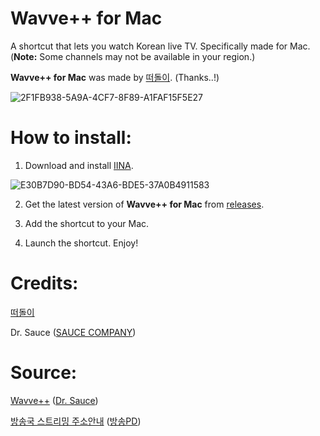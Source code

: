 # Wavve++ for Mac
A shortcut that lets you watch Korean live TV. Specifically made for Mac. (**Note:** Some channels may not be available in your region.)

**Wavve++ for Mac** was made by [떠돌이](https://opensea.kr/). (Thanks..!)

![2F1FB938-5A9A-4CF7-8F89-A1FAF15F5E27](https://user-images.githubusercontent.com/82555878/197349661-829e9460-8c80-41c3-9da1-4d10f57f3cee.png)
# How to install:

1. Download and install [IINA](https://iina.io).

![E30B7D90-BD54-43A6-BDE5-37A0B4911583](https://user-images.githubusercontent.com/82555878/196376569-038d00a4-aa2a-4c63-9b71-afdd6e5e1dfd.png)

2. Get the latest version of **Wavve++ for Mac** from [releases](https://github.com/Dr-Sauce/WavvePlusForMac/releases/).

3. Add the shortcut to your Mac.

4. Launch the shortcut. Enjoy!

# Credits:

[떠돌이](https://opensea.kr)

Dr. Sauce ([SAUCE COMPANY](https://m.blog.naver.com/saucecompany_))

# Source:

[Wavve++](https://github.com/Dr-Sauce/WavvePlusPlus) ([Dr. Sauce](https://m.blog.naver.com/sauce2011))

[방송국 스트리밍 주소안내](https://m.blog.naver.com/gjppjh09/222416011602) ([방송PD](https://m.blog.naver.com/gjppjh09))
